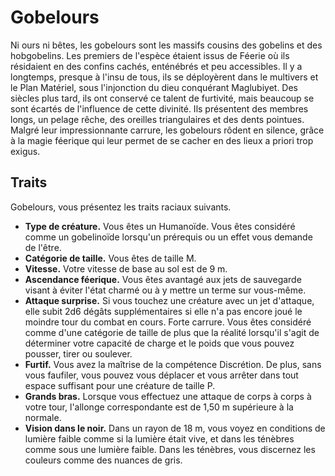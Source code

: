 # Gobelours

Ni ours ni bêtes, les gobelours sont les massifs cousins des gobelins et des hobgobelins. Les premiers de l'espèce étaient issus de Féerie où ils résidaient en des confins cachés, enténébrés et peu accessibles. Il y a longtemps, presque à l'insu de tous, ils se déployèrent dans le multivers et le Plan Matériel, sous l'injonction du dieu conquérant Maglubiyet. Des siècles plus tard, ils ont conservé ce talent de furtivité, mais beaucoup se sont écartés de l'influence de cette divinité.
Ils présentent des membres longs, un pelage rêche, des oreilles triangulaires et des dents pointues. Malgré leur impressionnante carrure, les gobelours rôdent en silence, grâce à la magie féerique qui leur permet de se cacher en des lieux a priori trop exigus.

## Traits

Gobelours, vous présentez les traits raciaux suivants.

- **Type de créature.** Vous êtes un Humanoïde. Vous êtes considéré comme un gobelinoïde lorsqu'un prérequis ou un effet vous demande de l'être.
- **Catégorie de taille.** Vous êtes de taille M.
- **Vitesse.** Votre vitesse de base au sol est de 9 m.
- **Ascendance féerique.** Vous êtes avantagé aux jets de sauvegarde visant à éviter l'état charmé ou à y mettre un terme sur vous-même.
- **Attaque surprise.** Si vous touchez une créature avec un jet d'attaque, elle subit 2d6 dégâts supplémentaires si elle n'a pas encore joué le moindre tour du combat en cours.
  Forte carrure. Vous êtes considéré comme d'une catégorie de taille de plus que la réalité lorsqu'il s'agit de déterminer votre capacité de charge et le poids que vous pouvez pousser, tirer ou soulever.
- **Furtif.** Vous avez la maîtrise de la compétence Discrétion.
  De plus, sans vous faufiler, vous pouvez vous déplacer et vous arrêter dans tout espace suffisant pour une créature de taille P.
- **Grands bras.** Lorsque vous effectuez une attaque de corps à corps à votre tour, l'allonge correspondante est de 1,50 m supérieure à la normale.
- **Vision dans le noir.** Dans un rayon de 18 m, vous voyez en conditions de lumière faible comme si la lumière était vive, et dans les ténèbres comme sous une lumière faible.
  Dans les ténèbres, vous discernez les couleurs comme des nuances de gris.
